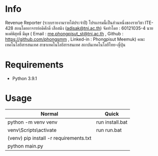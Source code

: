 # Info
Revenue Reporter (ระบบรายงานรายได้ประจำปี)
โปรแกรมนี้เป็นส่วนหนึ่งของรายวิชา ITE-428 สอนโดยอาจารย์อดิศักดิ์ เสือสมิง (adisak@tni.ac.th)
จัดทำโดย : 60121035-4 นายพงศ์พิสุทธิ์ มีมุข ( Email : me.phongpisut_st@tni.ac.th , Github : https://github.com/phongsmm​ , Linked-in : Phongpisut Meemuk)
คณะเทคโนโลยีสารสนเทศ สาขาเทคโนโลยีสารสนเทศ สถาบันเทคโนโลยีไทย-ญี่ปุ่น

# Requirements
- Python 3.9.1

# Usage

| Normal  | Quick |
| ------------- | ------------- |
| python -m venv venv  | run install.bat |
| venv\Scripts\activate  | run run.bat  |
| (venv) pip install -r requirements.txt | |
| python main.py||

